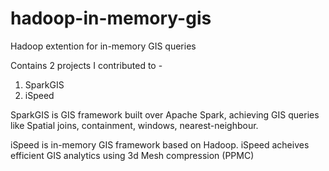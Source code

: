 # hadoop-in-memory-gis
Hadoop extention for in-memory GIS queries

Contains 2 projects I contributed to -
1. SparkGIS
2. iSpeed

SparkGIS is GIS framework built over Apache Spark, achieving GIS queries like Spatial joins, containment, windows, nearest-neighbour.

iSpeed is in-memory GIS framework based on Hadoop. iSpeed acheives efficient GIS analytics using 3d Mesh compression (PPMC)
